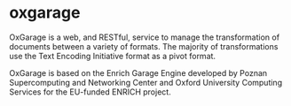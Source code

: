 oxgarage
========

OxGarage is a web, and RESTful, service to manage the transformation of documents between a variety of formats. The majority of transformations use the Text Encoding Initiative format as a pivot format.

OxGarage is based on the Enrich Garage Engine developed by Poznan Supercomputing and Networking Center and Oxford University Computing Services for the EU-funded ENRICH project.
